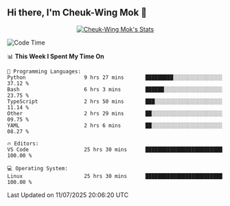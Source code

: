 ## Hi there, I'm Cheuk-Wing Mok 👋

<!--
**mozro0327/mozro0327** is a ✨ _special_ ✨ repository because its `README.md` (this file) appears on your GitHub profile.

Here are some ideas to get you started:

- 🔭 I’m currently working on ...
- 🌱 I’m currently learning ...
- 👯 I’m looking to collaborate on ...
- 🤔 I’m looking for help with ...
- 💬 Ask me about ...
- 📫 How to reach me: ...
- 😄 Pronouns: ...
- ⚡ Fun fact: ...
-->

<p align="center">
  <a href="https://github.com/mozro0327" class="rich-diff-level-one">
    <img src="https://github-readme-stats.vercel.app/api?username=mozro0327&title_color=333&text_color=777" alt="Cheuk-Wing Mok's Stats" >
    <!-- &hide=issues
    <img src="https://github-readme-stats.vercel.app/api?username=mozro0327&hide=issues&title_color=333&text_color=777" alt="Cheuk-Wing Mok's Stats" >
    -->
  </a>
</p>

<!--START_SECTION:waka-->
![Code Time](http://img.shields.io/badge/Code%20Time-3%2C577%20hrs%2032%20mins-blue)

📊 **This Week I Spent My Time On** 

```text
💬 Programming Languages: 
Python                   9 hrs 27 mins       █████████░░░░░░░░░░░░░░░░   37.12 % 
Bash                     6 hrs 3 mins        ██████░░░░░░░░░░░░░░░░░░░   23.75 % 
TypeScript               2 hrs 50 mins       ███░░░░░░░░░░░░░░░░░░░░░░   11.14 % 
Other                    2 hrs 29 mins       ██░░░░░░░░░░░░░░░░░░░░░░░   09.75 % 
YAML                     2 hrs 6 mins        ██░░░░░░░░░░░░░░░░░░░░░░░   08.27 % 

🔥 Editors: 
VS Code                  25 hrs 30 mins      █████████████████████████   100.00 % 

💻 Operating System: 
Linux                    25 hrs 30 mins      █████████████████████████   100.00 % 
```


 Last Updated on 11/07/2025 20:06:20 UTC
<!--END_SECTION:waka-->
